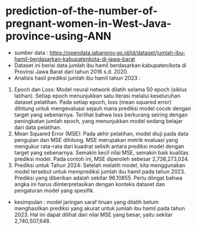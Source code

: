 # prediction-of-the-number-of-pregnant-women-in-West-Java-province-using-ANN

- sumber data : https://opendata.jabarprov.go.id/id/dataset/jumlah-ibu-hamil-berdasarkan-kabupatenkota-di-jawa-barat
- Dataset ini berisi data jumlah ibu hamil berdasarkan kabupaten/kota di Provinsi Jawa Barat dari tahun 2016 s.d. 2020.
- Analisis hasil prediksi jumlah ibu hamil tahun 2023 :
1.	Epoch dan Loss: Model neural network dilatih selama 50 epoch (siklus latihan). Setiap epoch menunjukkan satu iterasi melalui keseluruhan dataset pelatihan. Pada setiap epoch, loss (mean squared error) dihitung untuk mengevaluasi sejauh mana prediksi model cocok dengan target yang sebenarnya. Terlihat bahwa loss berkurang seiring dengan peningkatan jumlah epoch, yang menunjukkan model sedang belajar dari data pelatihan.
2.	Mean Squared Error (MSE): Pada akhir pelatihan, model diuji pada data pengujian dan MSE dihitung. MSE merupakan metrik evaluasi yang mengukur rata-rata dari kuadrat selisih antara prediksi model dengan target yang sebenarnya. Semakin kecil nilai MSE, semakin baik kualitas prediksi model. Pada contoh ini, MSE diperoleh sebesar 2,738,273,024.
3.	Prediksi untuk Tahun 2024: Setelah melatih model, kita menggunakan model tersebut untuk memprediksi jumlah ibu hamil pada tahun 2023. Prediksi yang diberikan adalah sekitar 96.10855. Perlu diingat bahwa angka ini harus diinterpretasikan dengan konteks dataset dan pengaturan model yang spesifik.

- kesimpulan : model jaringan saraf tiruan yang dilatih belum menghasilkan prediksi yang akurat untuk jumlah ibu hamil pada tahun 2023. Hal ini dapat dilihat dari nilai MSE yang besar, yaitu sekitar 2,740,507,648.

